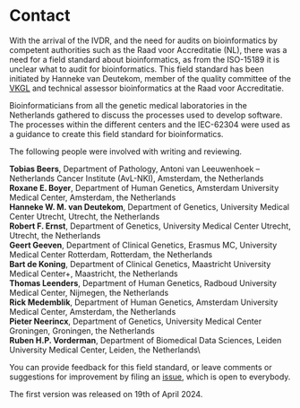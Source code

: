 # Contact

With the arrival of the IVDR, and the need for audits on bioinformatics by competent authorities such as the Raad voor Accreditatie (NL), there was a need for a field standard about bioinformatics, as from the ISO-15189 it is unclear what to audit for bioinformatics. This field standard has been initiated by Hanneke van Deutekom, member of the quality committee of the [VKGL](https://vkgl.nl/nl/) and technical assessor bioinformatics at the Raad voor Accreditatie.

Bioinformaticians from all the genetic medical laboratories in the Netherlands gathered to discuss the processes used to develop software. The processes within the different centers and the IEC-62304 were used as a guidance to create this field standard for bioinformatics.

The following people were involved with writing and reviewing.

**Tobias Beers**, Department of Pathology, Antoni van Leeuwenhoek – Netherlands Cancer Institute (AvL-NKI), Amsterdam, the Netherlands\
**Roxane E. Boyer**, Department of Human Genetics, Amsterdam University Medical Center, Amsterdam, the Netherlands\
**Hanneke W. M. van Deutekom**, Department of Genetics, University Medical Center Utrecht, Utrecht, the Netherlands\
**Robert F. Ernst**, Department of Genetics, University Medical Center Utrecht, Utrecht, the Netherlands\
**Geert Geeven**, Department of Clinical Genetics, Erasmus MC, University Medical Center Rotterdam, Rotterdam, the Netherlands\
**Bart de Koning**, Department of Clinical Genetics, Maastricht University Medical Center+, Maastricht, the Netherlands\
**Thomas Leenders**, Department of Human Genetics, Radboud University Medical Center, Nijmegen, the Netherlands\
**Rick Medemblik**, Department of Human Genetics, Amsterdam University Medical Center, Amsterdam, the Netherlands\
**Pieter Neerincx**, Department of Genetics, University Medical Center Groningen, Groningen, the Netherlands\
**Ruben H.P. Vorderman**, Department of Biomedical Data Sciences, Leiden University Medical Center, Leiden, the Netherlands\

You can provide feedback for this field standard, or leave comments or suggestions for improvement by filing an [issue](https://github.com/VKGL-Kwaliteit/BioinformaticaVeldnorm/issues), which is open to everybody.

The first version was released on 19th of April 2024.
